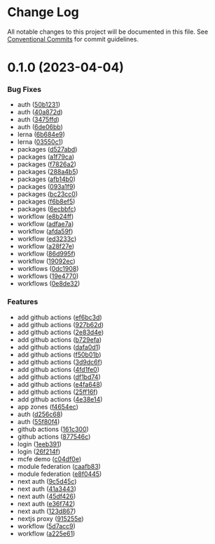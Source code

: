 # Change Log

All notable changes to this project will be documented in this file.
See [Conventional Commits](https://conventionalcommits.org) for commit guidelines.

# 0.1.0 (2023-04-04)


### Bug Fixes

* auth ([50b1231](https://github.com/ocean-network-express/mcfe-demo/commit/50b1231f664f79ba87d53b4e5dcbfec3e2a9e5fb))
* auth ([40a872d](https://github.com/ocean-network-express/mcfe-demo/commit/40a872d05357cc028427fe5e36038b12636a26a8))
* auth ([3475ffd](https://github.com/ocean-network-express/mcfe-demo/commit/3475ffddbfc6a4affd27d3bc267ebb79f37a21d6))
* auth ([6de06bb](https://github.com/ocean-network-express/mcfe-demo/commit/6de06bbc7544f7770054620b8f434bec89c73374))
* lerna ([6b684e9](https://github.com/ocean-network-express/mcfe-demo/commit/6b684e9f724db547b31719ee5779db6685ce4e3e))
* lerna ([03550c1](https://github.com/ocean-network-express/mcfe-demo/commit/03550c1a21177587c35dee22e7774105a252b119))
* packages ([d527abd](https://github.com/ocean-network-express/mcfe-demo/commit/d527abdb2b13973c45d19165959367f3fd3adacd))
* packages ([a1f79ca](https://github.com/ocean-network-express/mcfe-demo/commit/a1f79caaf76496fd24df01ede6b65c292b3c8a56))
* packages ([f7826a2](https://github.com/ocean-network-express/mcfe-demo/commit/f7826a2e516b75938e0ddfa3aa45ba8b31464bb8))
* packages ([288a4b5](https://github.com/ocean-network-express/mcfe-demo/commit/288a4b5a3a4bccf3931f40ce6adba55757c559e9))
* packages ([afb14b0](https://github.com/ocean-network-express/mcfe-demo/commit/afb14b061c35abc5eff4c6c2afd27ed6efec2928))
* packages ([093a1f9](https://github.com/ocean-network-express/mcfe-demo/commit/093a1f9daa85caa40459cc831fc3d53bac29ebba))
* packages ([bc23cc0](https://github.com/ocean-network-express/mcfe-demo/commit/bc23cc09de0dc7bae07d4cf18f67e3426188d199))
* packages ([f6b8ef5](https://github.com/ocean-network-express/mcfe-demo/commit/f6b8ef57e33366f32f6967c4477b42061bc6a8a7))
* packages ([6ecbbfc](https://github.com/ocean-network-express/mcfe-demo/commit/6ecbbfcace637626a2d85e147d4d8b8024857ebf))
* workflow ([e8b24ff](https://github.com/ocean-network-express/mcfe-demo/commit/e8b24ff0946295b2ed47f142acc753491c71a8fc))
* workflow ([adfae7a](https://github.com/ocean-network-express/mcfe-demo/commit/adfae7a4a17596e77ecad57d6005547be075cd17))
* workflow ([afda59f](https://github.com/ocean-network-express/mcfe-demo/commit/afda59f9ebb0a0d326452582a54e3d5300300c2c))
* workflow ([ed3233c](https://github.com/ocean-network-express/mcfe-demo/commit/ed3233ce17f43f8990688e4fd8e04d077c6271cb))
* workflow ([a28f27e](https://github.com/ocean-network-express/mcfe-demo/commit/a28f27ec5be9b1a4e45f7053947e3fc2f4610a85))
* workflow ([86d995f](https://github.com/ocean-network-express/mcfe-demo/commit/86d995f144c76986846522d8723a50543ff9dd35))
* workflow ([19092ec](https://github.com/ocean-network-express/mcfe-demo/commit/19092ec70929cef4c1a7123b70d6d424dbf828d6))
* workflows ([0dc1908](https://github.com/ocean-network-express/mcfe-demo/commit/0dc19087feaf44db9a6c3ebd28e88f923c41424d))
* workflows ([19e4770](https://github.com/ocean-network-express/mcfe-demo/commit/19e477053a0e9610f506bf2bc35f193a3ba218c4))
* workflows ([0e8de32](https://github.com/ocean-network-express/mcfe-demo/commit/0e8de3214a55356a2cfe782eaacbb074a23607cd))


### Features

* add github actions ([ef6bc3d](https://github.com/ocean-network-express/mcfe-demo/commit/ef6bc3d9ba608ef97c1b37e10a259fe0bd109709))
* add github actions ([927b62d](https://github.com/ocean-network-express/mcfe-demo/commit/927b62db18576a7233095347fbc8d820e8c92ab9))
* add github actions ([2e83d4e](https://github.com/ocean-network-express/mcfe-demo/commit/2e83d4e9b2c3ea0f459d8f7178da1fb542e2e11f))
* add github actions ([b729efa](https://github.com/ocean-network-express/mcfe-demo/commit/b729efa3c58fc82e59f3992877d27c51e1ac6196))
* add github actions ([dafa0d1](https://github.com/ocean-network-express/mcfe-demo/commit/dafa0d16de84f86c6dd13946a0478d4da514f279))
* add github actions ([f50b01b](https://github.com/ocean-network-express/mcfe-demo/commit/f50b01b030bf584f1bb3006e5dd01d7e69efc9a2))
* add github actions ([3d9dc6f](https://github.com/ocean-network-express/mcfe-demo/commit/3d9dc6fc7dfdc968ac25d6087350a481fd3149aa))
* add github actions ([4fd1fe0](https://github.com/ocean-network-express/mcfe-demo/commit/4fd1fe020b0c4868f7483a95f9e6427ae0315062))
* add github actions ([df1bd74](https://github.com/ocean-network-express/mcfe-demo/commit/df1bd74c06e95a91e5fe6925b5b85a4d85fb6255))
* add github actions ([e4fa648](https://github.com/ocean-network-express/mcfe-demo/commit/e4fa6489fc02f30e1fa9ce081f976aaf3a054c07))
* add github actions ([25ff16f](https://github.com/ocean-network-express/mcfe-demo/commit/25ff16f424bea57b4a62285f0902e539c65cdc88))
* add github actions ([4e38e14](https://github.com/ocean-network-express/mcfe-demo/commit/4e38e14acab387f515aa5007e7eb7728d125614f))
* app zones ([f4654ec](https://github.com/ocean-network-express/mcfe-demo/commit/f4654eceea7ed8ac54feb5f9effc9c9300a3943d))
* auth ([d256c68](https://github.com/ocean-network-express/mcfe-demo/commit/d256c68af44a629ab3e3cac097cee73f47ca857a))
* auth ([55f80f4](https://github.com/ocean-network-express/mcfe-demo/commit/55f80f40460eb38e92cdb96189bd84a580f96e78))
* github actions ([161c300](https://github.com/ocean-network-express/mcfe-demo/commit/161c3006a8412f74c8268c224083c4ad61801491))
* github actions ([877546c](https://github.com/ocean-network-express/mcfe-demo/commit/877546cd134eafccd9d066310d1072b6cac78be6))
* login ([1eeb391](https://github.com/ocean-network-express/mcfe-demo/commit/1eeb391db93652394b80eabcedda579bfbf29932))
* login ([26f214f](https://github.com/ocean-network-express/mcfe-demo/commit/26f214f2498a855cfbc86662735070acbb008f57))
* mcfe demo ([c04df0e](https://github.com/ocean-network-express/mcfe-demo/commit/c04df0e49aeb09cdb984c7690cf92e6ddfcf9919))
* module federation ([caafb83](https://github.com/ocean-network-express/mcfe-demo/commit/caafb833bf43dc49eb38176420070b7bcf00b46f))
* module federation ([e8f0445](https://github.com/ocean-network-express/mcfe-demo/commit/e8f04455511b1dd82cbab7933efada6fd095b94c))
* next auth ([9c5d45c](https://github.com/ocean-network-express/mcfe-demo/commit/9c5d45c632da078ed42e2665211d0c8d23e25e3e))
* next auth ([41a3443](https://github.com/ocean-network-express/mcfe-demo/commit/41a34431f1cf29b603ca63fb4f8938b49485d672))
* next auth ([45df426](https://github.com/ocean-network-express/mcfe-demo/commit/45df426fb5e7a5e2490a9684daaf0b2cd1d70b03))
* next auth ([e36f742](https://github.com/ocean-network-express/mcfe-demo/commit/e36f74204404c91c246f43c8c20e561e954ffeec))
* next auth ([123d867](https://github.com/ocean-network-express/mcfe-demo/commit/123d8670e39bfb17a66bd069b6f4d41897270aea))
* nextjs proxy ([915255e](https://github.com/ocean-network-express/mcfe-demo/commit/915255e0696c7f52ab51c873fad3a55f49435f87))
* workflow ([5d7acc9](https://github.com/ocean-network-express/mcfe-demo/commit/5d7acc9cdf80edb8a72c2104794a5859aae4b7fa))
* workflow ([a225e61](https://github.com/ocean-network-express/mcfe-demo/commit/a225e61b464a5c3b03330af93de78bc28a51f66e))
